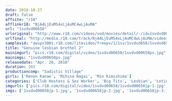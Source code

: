 ```yaml
---
date: 2018-10-27
draft: false
affsite: "r18"
afflinkr18: "NjA4LjEuMS4xLjAuMC4wLjAuMA"
url: "1svdvd00658"
urloriginal: "http://www.r18.com/videos/vod/movies/detail/-/id=1svdvd00658"
urlfinal: "http://media.r18.com/track/NjA4LjEuMS4xLjAuMC4wLjAuMA/videos/vod/movies/detail/-/id=1svdvd00658"
samplevid: "awspv3001.r18.com/litevideo/freepv/1/1sv/1svdvd658/1svdvd658_dmb_w.mp4"
title: "Genuine lesbian brothel 2"
mainimgurl: "pics.r18.com/digital/video/1svdvd00658/1svdvd00658ps.jpg"
mainimgs: "1svdvd00658ps.jpg"
releasedate: "Apr. 26, 2018"
duration: 203
productioncomp: "Sadistic Village"
girls: ['Renon Kanae', 'Mihina Nagai', 'Mio Kimishima']
categories: ['Club Hostess & Sex Worker', 'Big Tits', 'Lesbian', 'Lotion', 'Lesbian Kissing', 'Hi-Def', 'Special 7 studios SALE']
imgurls: ['pics.r18.com/digital/video/1svdvd00658/1svdvd00658jp-1.jpg', 'pics.r18.com/digital/video/1svdvd00658/1svdvd00658jp-2.jpg', 'pics.r18.com/digital/video/1svdvd00658/1svdvd00658jp-3.jpg', 'pics.r18.com/digital/video/1svdvd00658/1svdvd00658jp-4.jpg', 'pics.r18.com/digital/video/1svdvd00658/1svdvd00658jp-5.jpg', 'pics.r18.com/digital/video/1svdvd00658/1svdvd00658jp-6.jpg', 'pics.r18.com/digital/video/1svdvd00658/1svdvd00658jp-7.jpg', 'pics.r18.com/digital/video/1svdvd00658/1svdvd00658jp-8.jpg', 'pics.r18.com/digital/video/1svdvd00658/1svdvd00658jp-9.jpg', 'pics.r18.com/digital/video/1svdvd00658/1svdvd00658jp-10.jpg', 'pics.r18.com/digital/video/1svdvd00658/1svdvd00658jp-11.jpg', 'pics.r18.com/digital/video/1svdvd00658/1svdvd00658jp-12.jpg', 'pics.r18.com/digital/video/1svdvd00658/1svdvd00658jp-13.jpg', 'pics.r18.com/digital/video/1svdvd00658/1svdvd00658jp-14.jpg', 'pics.r18.com/digital/video/1svdvd00658/1svdvd00658jp-15.jpg', 'pics.r18.com/digital/video/1svdvd00658/1svdvd00658jp-16.jpg', 'pics.r18.com/digital/video/1svdvd00658/1svdvd00658jp-17.jpg', 'pics.r18.com/digital/video/1svdvd00658/1svdvd00658jp-18.jpg', 'pics.r18.com/digital/video/1svdvd00658/1svdvd00658jp-19.jpg', 'pics.r18.com/digital/video/1svdvd00658/1svdvd00658jp-20.jpg']
imgs: ['1svdvd00658jp-1.jpg', '1svdvd00658jp-2.jpg', '1svdvd00658jp-3.jpg', '1svdvd00658jp-4.jpg', '1svdvd00658jp-5.jpg', '1svdvd00658jp-6.jpg', '1svdvd00658jp-7.jpg', '1svdvd00658jp-8.jpg', '1svdvd00658jp-9.jpg', '1svdvd00658jp-10.jpg', '1svdvd00658jp-11.jpg', '1svdvd00658jp-12.jpg', '1svdvd00658jp-13.jpg', '1svdvd00658jp-14.jpg', '1svdvd00658jp-15.jpg', '1svdvd00658jp-16.jpg', '1svdvd00658jp-17.jpg', '1svdvd00658jp-18.jpg', '1svdvd00658jp-19.jpg', '1svdvd00658jp-20.jpg']
---
```

